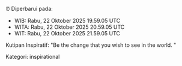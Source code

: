 ⏰ Diperbarui pada:
- WIB: Rabu, 22 Oktober 2025 19.59.05 UTC
- WITA: Rabu, 22 Oktober 2025 20.59.05 UTC
- WIT: Rabu, 22 Oktober 2025 21.59.05 UTC

Kutipan Inspiratif:
"Be the change that you wish to see in the world. "


Kategori: inspirational

